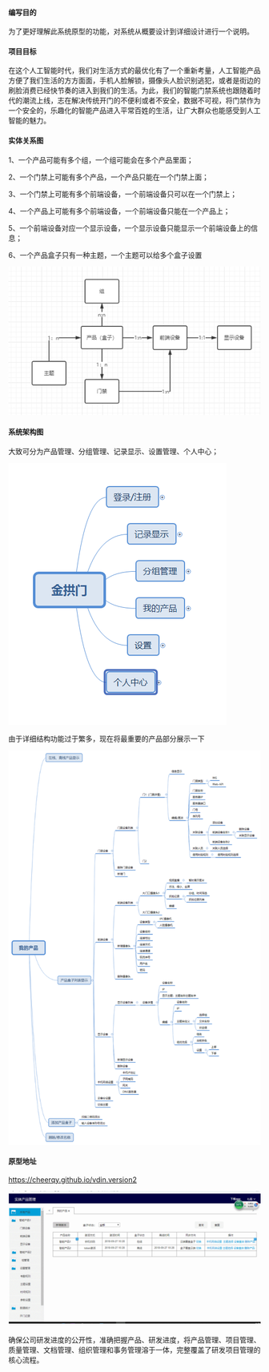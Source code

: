 #### 编写目的

为了更好理解此系统原型的功能，对系统从概要设计到详细设计进行一个说明。

#### 项目目标

在这个人工智能时代，我们对生活方式的最优化有了一个重新考量，人工智能产品方便了我们生活的方方面面，手机人脸解锁，摄像头人脸识别逃犯，或者是街边的刷脸消费已经快节奏的进入到我们的生活。为此，我们的智能门禁系统也跟随着时代的潮流上线，志在解决传统开门的不便利或者不安全，数据不可视，将门禁作为一个安全的，乐趣化的智能产品进入平常百姓的生活，让广大群众也能感受到人工智能的魅力。

#### 实体关系图

1、一个产品可能有多个组，一个组可能会在多个产品里面；

2、一个门禁上可能有多个产品，一个产品只能在一个门禁上面；

3、一个门禁上可能有多个前端设备，一个前端设备只可以在一个门禁上；

4、一个产品上可能有多个前端设备，一个前端设备只能在一个产品上；

5、一个前端设备对应一个显示设备，一个显示设备只能显示一个前端设备上的信息；

6、一个产品盒子只有一种主题，一个主题可以给多个盒子设置

![img](https://github.com/CheerQY/vdin.version2/blob/master/rn.png)

#### 系统架构图

大致可分为产品管理、分组管理、记录显示、设置管理、个人中心；

![img](https://github.com/CheerQY/vdin.version2/blob/master/total.png)

由于详细结构功能过于繁多，现在将最重要的产品部分展示一下

![img](https://github.com/CheerQY/vdin.version2/blob/master/product.png)



#### 原型地址

https://cheerqy.github.io/vdin.version2

![img](https://github.com/CheerQY/vdin.version2/blob/master/GIF.gif)

#### 



确保公司研发进度的公开性，准确把握产品、研发进度，将产品管理、项目管理、质量管理、文档管理、组织管理和事务管理溶于一体，完整覆盖了研发项目管理的核心流程。